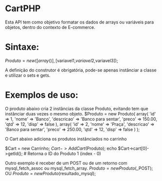 CartPHP
=======

Esta API tem como objetivo formatar os dados de arrays ou variáveis para objetos, dentro do contexto de E-commerce.

# Sintaxe:
$Produto = new ([array()],[$variavel1,$variavel2,$variavel3]);

A definição do construtor é obrigatória, pode-se apenas instânciar a classe e utilizar o sets e gets.

# Exemplos de uso:

O produto abaixo cria 2 instâncias da classe Produto, evitando tem que instânciar duas vezes o mesmo objeto.
$Produto = new Produto(
	array(
		'id' => 1,
		'nome' => 'Banco',
		'descricao' => 'Banco para sentar',
		'preco' => 150.00,
		'qtd' => 12,
		'disp' => false
	),
	array(
		'id' => 2,
		'nome' => 'Praça',
		'descricao' => 'Banco para sentar',
		'preco' => 250.00,
		'qtd' => 12,
		'disp' => false
	)
);

O Cart abaixo adiciona os produtos instânciados no carrinho

$Cart = new Carrinho;
$Cart->AddCart($Produto);
echo $Cart->cart[0]->getId(); # Retorna o ID do Produto 1 (index - 0)

Outro exemplo é receber de um POST ou de um retorno com mysql_fetch_assoc ou mysql_fetch_array.
$Produto = new Produto($_POST); OU $Produto = new Produto($resultado_mysql);
